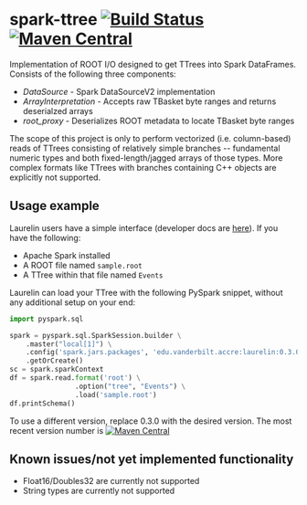 # spark-ttree [![Build Status](https://travis-ci.org/spark-root/laurelin.svg?branch=master)](https://travis-ci.org/spark-root/laurelin)[![Maven Central](https://img.shields.io/maven-central/v/edu.vanderbilt.accre/laurelin.svg?label=Maven%20Central)](https://search.maven.org/search?q=g:%22edu.vanderbilt.accre%22%20AND%20a:%22laurelin%22)

Implementation of ROOT I/O designed to get TTrees into Spark DataFrames.
Consists of the following three components:

* *DataSource* - Spark DataSourceV2 implementation
* *ArrayInterpretation* - Accepts raw TBasket byte ranges and returns deserialzed arrays
* *root_proxy* - Deserializes ROOT metadata to locate TBasket byte ranges

The scope of this project is only to perform vectorized (i.e. column-based)
reads of TTrees consisting of relatively simple branches -- fundamental numeric
types and both fixed-length/jagged arrays of those types. More complex formats
like TTrees with branches containing C++ objects are explicitly not supported.

## Usage example

Laurelin users have a simple interface (developer docs are
[here](docs/CONTRIBUTING.md)). If you have the following:

* Apache Spark installed
* A ROOT file named `sample.root`
* A TTree within that file named `Events` 

Laurelin can load your TTree with the following PySpark snippet, without any
additional setup on your end:

```python
import pyspark.sql

spark = pyspark.sql.SparkSession.builder \
    .master("local[1]") \
    .config('spark.jars.packages', 'edu.vanderbilt.accre:laurelin:0.3.0') \
    .getOrCreate()
sc = spark.sparkContext
df = spark.read.format('root') \
                .option("tree", "Events") \
                .load('sample.root')
df.printSchema()
```

To use a different version, replace 0.3.0 with the desired version. 
The most recent version number is [![Maven Central](https://img.shields.io/maven-central/v/edu.vanderbilt.accre/laurelin?color=000000&label=%20&style=flat-square)](https://search.maven.org/search?q=g:%22edu.vanderbilt.accre%22%20AND%20a:%22laurelin%22)

## Known issues/not yet implemented functionality

* Float16/Doubles32 are currently not supported
* String types are currently not supported
